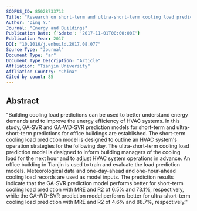 ```yaml
---
SCOPUS_ID: 85028733712
Title: "Research on short-term and ultra-short-term cooling load prediction models for office buildings"
Author: "Ding Y."
Journal: "Energy and Buildings"
Publication Date: {'$date': '2017-11-01T00:00:00Z'}
Publication Year: 2017
DOI: "10.1016/j.enbuild.2017.08.077"
Source Type: "Journal"
Document Type: "ar"
Document Type Description: "Article"
Affliation: "Tianjin University"
Affliation Country: "China"
Cited by count: 85
---
```


## Abstract
"Building cooling load predictions can be used to better understand energy demands and to improve the energy efficiency of HVAC systems. In this study, GA-SVR and GA-WD-SVR prediction models for short-term and ultra-short-term predictions for office buildings are established. The short-term cooling load prediction model is designed to outline an HVAC system's operation strategies for the following day. The ultra-short-term cooling load prediction model is designed to inform building managers of the cooling load for the next hour and to adjust HVAC system operations in advance. An office building in Tianjin is used to train and evaluate the load prediction models. Meteorological data and one-day-ahead and one-hour-ahead cooling load records are used as model inputs. The prediction results indicate that the GA-SVR prediction model performs better for short-term cooling load prediction with MRE and R2 of 6.5% and 73.1%, respectively, while the GA-WD-SVR prediction model performs better for ultra-short-term cooling load prediction with MRE and R2 of 4.6% and 88.7%, respectively."
